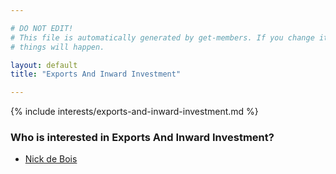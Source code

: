 ```yaml
---

# DO NOT EDIT!
# This file is automatically generated by get-members. If you change it, bad
# things will happen.

layout: default
title: "Exports And Inward Investment"

---
```


{% include interests/exports-and-inward-investment.md %}

### Who is interested in Exports And Inward Investment?


* [Nick de Bois](/members/nick-de-bois.html)
